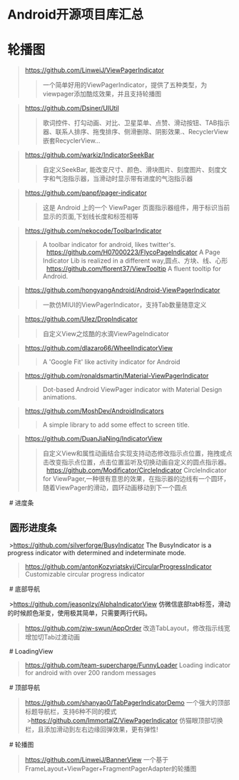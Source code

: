 Android开源项目库汇总
===

# 轮播图
  >https://github.com/LinweiJ/ViewPagerIndicator 
  >>一个简单好用的ViewPagerIndicator，提供了五种类型，为viewpager添加酷炫效果，并且支持轮播图</br>
  
  >https://github.com/Dsiner/UIUtil   
  >>歌词控件、打勾动画、对比、卫星菜单、点赞、滑动按钮、TAB指示器、联系人排序、拖曳排序、侧滑删除、阴影效果.、RecyclerView嵌套RecyclerView…</br>
  
  >https://github.com/warkiz/IndicatorSeekBar 
  >>自定义SeekBar, 能改变尺寸、颜色、滑块图片、刻度图片、刻度文字和气泡指示器，当滑动时显示带有进度的气泡指示器</br>
  
  >https://github.com/panpf/pager-indicator  
  >>这是 Android 上的一个 ViewPager 页面指示器组件，用于标识当前显示的页面,下划线长度和标签相等</br>
  
  >https://github.com/nekocode/ToolbarIndicator 
  >>A toolbar indicator for android, likes twitter's.</br>
  
  >https://github.com/H07000223/FlycoPageIndicator 
  >>A Page Indicator Lib is realized in a different way,圆点、方块、线、心形</br>
  
  >https://github.com/florent37/ViewTooltip 
  >>A fluent tooltip for Android.</br>
  
  >https://github.com/hongyangAndroid/Android-ViewPagerIndicator  
  >>一款仿MIUI的ViewPagerIndicator，支持Tab数量随意定义</br>
  
  >https://github.com/Ulez/DropIndicator  
  >>自定义View之炫酷的水滴ViewPageIndicator</br>
  
  >https://github.com/dlazaro66/WheelIndicatorView  
  >>A 'Google Fit' like activity indicator for Android</br>
  
  >https://github.com/ronaldsmartin/Material-ViewPagerIndicator 
  >>Dot-based Android ViewPager indicator with Material Design animations.<br>
  
  >https://github.com/MoshDev/AndroidIndicators 
  >>A simple library to add some effect to screen title.</br>
  
  >https://github.com/DuanJiaNing/IndicatorView 
  >>自定义View和属性动画结合实现支持动态修改指示点位置，拖拽或点击改变指示点位置，点击位置监听及切换动画自定义的圆点指示器。</br>
  
  >https://github.com/Modificator/CircleIndicator 
  >>CircleIndicator for ViewPager,一种很有意思的效果，在指示器的边线有一个圆环，随着ViewPager的滑动，圆环动画移动到下一个圆点</br>
  
  
  # 进度条
  
  ##  圆形进度条
  >https://github.com/silverforge/BusyIndicator The BusyIndicator is a progress indicator with determined and indeterminate mode.
  >https://github.com/antonKozyriatskyi/CircularProgressIndicator Customizable circular progress indicator</br>
  
  
  # 底部导航
  
  >https://github.com/jeasonlzy/AlphaIndicatorView  仿微信底部tab标签，滑动的时候颜色渐变，使用极其简单，只需要两行代码。</br>
  >https://github.com/zjw-swun/AppOrder 改造TabLayout，修改指示线宽增加切Tab过渡动画</br>
  
  
  # LoadingView
  
  >https://github.com/team-supercharge/FunnyLoader  Loading indicator for android with over 200 random messages</br>
  
  
  # 顶部导航
  
  >https://github.com/shanyao0/TabPagerIndicatorDemo  一个强大的顶部标题导航栏，支持6种不同的模式</br>
  >https://github.com/ImmortalZ/ViewPagerIndicator  仿猫眼顶部切换栏，且添加滑动到左右边缘回弹效果，更有弹性!</br>
  
  
  # 轮播图
  
  >https://github.com/LinweiJ/BannerView  一个基于FrameLayout+ViewPager+FragmentPagerAdapter的轮播图</br>
